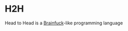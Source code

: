 # H2H
Head to Head is a [Brainfuck](https://en.wikipedia.org/wiki/Brainfuck)-like programming language
